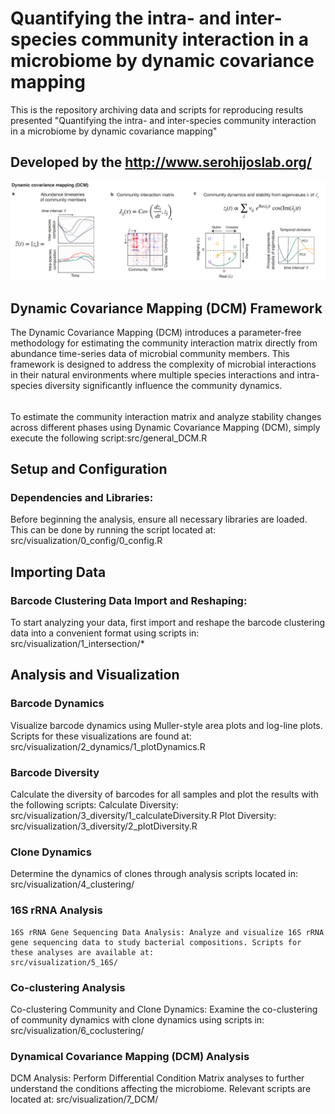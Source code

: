 # Quantifying the intra- and inter-species community interaction in a microbiome by dynamic covariance mapping

This is the repository archiving data and scripts for reproducing results presented  "Quantifying the intra- and inter-species community interaction in a microbiome by dynamic covariance mapping"

## Developed by the <http://www.serohijoslab.org/>

![](https://github.com/melisgncl/Intra--and-inter-species-interactions-drive-phases-of-invasion-in-gut-microbiota-/blob/main/reports/Readme_Figures/DCM_overwiew.jpg?raw=true)

## Dynamic Covariance Mapping (DCM) Framework

The Dynamic Covariance Mapping (DCM) introduces a parameter-free methodology for estimating the community interaction matrix directly from abundance time-series data of microbial community members. This framework is designed to address the complexity of microbial interactions in their natural environments where multiple species interactions and intra-species diversity significantly influence the community dynamics.

######  

To estimate the community interaction matrix and analyze stability changes across different phases using Dynamic Covariance Mapping (DCM), simply execute the following script:src/general_DCM.R


## Setup and Configuration

### Dependencies and Libraries: 
Before beginning the analysis, ensure all necessary libraries are loaded. This can be done by  running the script located at:
	src/visualization/0_config/0_config.R
 

## Importing Data
	
### Barcode Clustering Data Import and Reshaping: 
To start analyzing your data, first import and reshape the barcode clustering data into a convenient format using scripts in:
 	src/visualization/1_intersection/*


## Analysis and Visualization
	
### Barcode Dynamics
Visualize barcode dynamics using Muller-style area plots and log-line plots. Scripts for these visualizations are found at:
	src/visualization/2_dynamics/1_plotDynamics.R

### Barcode Diversity
Calculate the diversity of barcodes for all samples and plot the results with the following scripts:
	Calculate Diversity: src/visualization/3_diversity/1_calculateDiversity.R
	Plot Diversity: src/visualization/3_diversity/2_plotDiversity.R

### Clone Dynamics
Determine the dynamics of clones through analysis scripts located in:
 	src/visualization/4_clustering/
	
### 16S rRNA Analysis
	16S rRNA Gene Sequencing Data Analysis: Analyze and visualize 16S rRNA gene sequencing data to study bacterial compositions. Scripts for these analyses are available at:
	src/visualization/5_16S/

### Co-clustering Analysis
Co-clustering Community and Clone Dynamics: Examine the co-clustering of community dynamics with clone dynamics using scripts in:
	src/visualization/6_coclustering/

### Dynamical Covariance Mapping (DCM) Analysis
DCM Analysis: Perform Differential Condition Matrix analyses to further understand the conditions affecting the microbiome. Relevant scripts are located at:
	src/visualization/7_DCM/